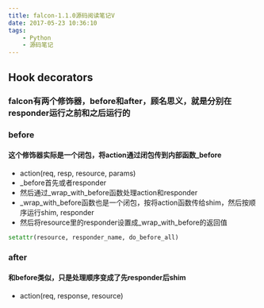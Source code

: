 ```yaml
---
title: falcon-1.1.0源码阅读笔记V
date: 2017-05-23 10:36:10
tags:
	- Python
	- 源码笔记
---
```


## Hook decorators

### falcon有两个修饰器，before和after，顾名思义，就是分别在responder运行之前和之后运行的

### before
#### 这个修饰器实际是一个闭包，将action通过闭包传到内部函数_before
* action(req, resp, resource, params)
* _before首先或者responder
* 然后通过_wrap_with_before函数处理action和responder
* _wrap_with_before函数也是一个闭包，按将action函数传给shim，然后按顺序运行shim, responder
* 然后将resource里的responder设置成_wrap_with_before的返回值
````python
setattr(resource, responder_name, do_before_all)
````

### after
#### 和before类似，只是处理顺序变成了先responder后shim
* action(req, response, resource)